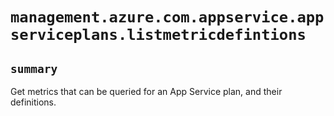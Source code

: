 # `management.azure.com.appservice.appserviceplans.listmetricdefintions`

## `summary`
Get metrics that can be queried for an App Service plan, and their definitions.


